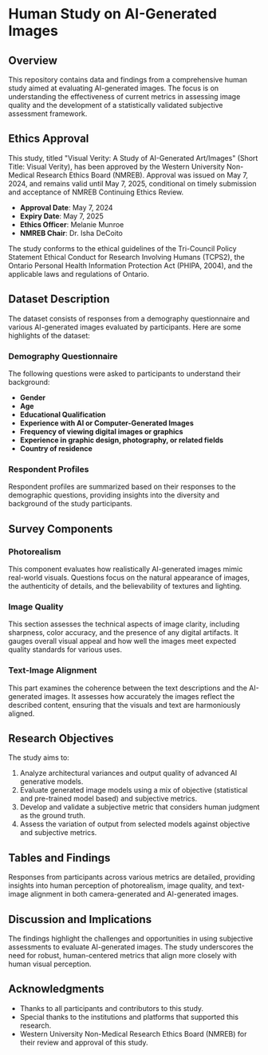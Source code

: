 # Human Study on AI-Generated Images

## Overview

This repository contains data and findings from a comprehensive human study aimed at evaluating AI-generated images. The focus is on understanding the effectiveness of current metrics in assessing image quality and the development of a statistically validated subjective assessment framework. 

## Ethics Approval

This study, titled "Visual Verity: A Study of AI-Generated Art/Images" (Short Title: Visual Verity), has been approved by the Western University Non-Medical Research Ethics Board (NMREB). Approval was issued on May 7, 2024, and remains valid until May 7, 2025, conditional on timely submission and acceptance of NMREB Continuing Ethics Review.

- **Approval Date**: May 7, 2024
- **Expiry Date**: May 7, 2025
- **Ethics Officer**: Melanie Munroe
- **NMREB Chair**: Dr. Isha DeCoito

The study conforms to the ethical guidelines of the Tri-Council Policy Statement Ethical Conduct for Research Involving Humans (TCPS2), the Ontario Personal Health Information Protection Act (PHIPA, 2004), and the applicable laws and regulations of Ontario. 

## Dataset Description

The dataset consists of responses from a demography questionnaire and various AI-generated images evaluated by participants. Here are some highlights of the dataset:

### Demography Questionnaire

The following questions were asked to participants to understand their background:

- **Gender**
- **Age**
- **Educational Qualification**
- **Experience with AI or Computer-Generated Images**
- **Frequency of viewing digital images or graphics**
- **Experience in graphic design, photography, or related fields**
- **Country of residence**

### Respondent Profiles

Respondent profiles are summarized based on their responses to the demographic questions, providing insights into the diversity and background of the study participants.

## Survey Components

### Photorealism

This component evaluates how realistically AI-generated images mimic real-world visuals. Questions focus on the natural appearance of images, the authenticity of details, and the believability of textures and lighting.

### Image Quality

This section assesses the technical aspects of image clarity, including sharpness, color accuracy, and the presence of any digital artifacts. It gauges overall visual appeal and how well the images meet expected quality standards for various uses.

### Text-Image Alignment

This part examines the coherence between the text descriptions and the AI-generated images. It assesses how accurately the images reflect the described content, ensuring that the visuals and text are harmoniously aligned.

## Research Objectives

The study aims to:

1. Analyze architectural variances and output quality of advanced AI generative models.
2. Evaluate generated image models using a mix of objective (statistical and pre-trained model based) and subjective metrics.
3. Develop and validate a subjective metric that considers human judgment as the ground truth.
4. Assess the variation of output from selected models against objective and subjective metrics.

## Tables and Findings

Responses from participants across various metrics are detailed, providing insights into human perception of photorealism, image quality, and text-image alignment in both camera-generated and AI-generated images.

## Discussion and Implications

The findings highlight the challenges and opportunities in using subjective assessments to evaluate AI-generated images. The study underscores the need for robust, human-centered metrics that align more closely with human visual perception.

## Acknowledgments

- Thanks to all participants and contributors to this study.
- Special thanks to the institutions and platforms that supported this research.
- Western University Non-Medical Research Ethics Board (NMREB) for their review and approval of this study.
